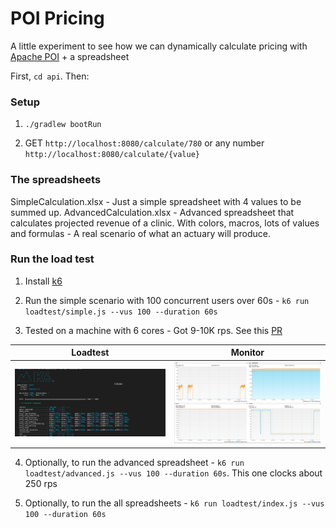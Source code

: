 # POI Pricing

A little experiment to see how we can dynamically calculate pricing with [Apache POI](https://poi.apache.org/) + a spreadsheet

First, `cd api`. Then:

### Setup

1. `./gradlew bootRun`

2. GET `http://localhost:8080/calculate/780` or any number `http://localhost:8080/calculate/{value}`

### The spreadsheets

SimpleCalculation.xlsx - Just a simple spreadsheet with 4 values to be summed up.
AdvancedCalculation.xlsx - Advanced spreadsheet that calculates projected revenue of a clinic. With colors, macros, lots of values and formulas - A real scenario of what an actuary will produce.

### Run the load test

1. Install [k6](https://k6.io/)

2. Run the simple scenario with 100 concurrent users over 60s - `k6 run loadtest/simple.js --vus 100 --duration 60s`

3. Tested on a machine with 6 cores - Got 9-10K rps. See this [PR](https://github.com/geekyme/poi-pricing/pull/3)

|      Loadtest       |      Monitor      |
| :-----------------: | :---------------: |
| ![](./loadtest.png) | ![](./memory.png) |

4. Optionally, to run the advanced spreadsheet - `k6 run loadtest/advanced.js --vus 100 --duration 60s`. This one clocks about 250 rps

5. Optionally, to run the all spreadsheets - `k6 run loadtest/index.js --vus 100 --duration 60s`
